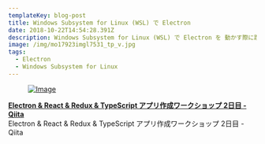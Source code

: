 ```yaml
---
templateKey: blog-post
title: Windows Subsystem for Linux (WSL) で Electron
date: 2018-10-22T14:54:28.391Z
description: Windows Subsystem for Linux (WSL) で Electron を 動かす際に躓いた点をメモ
image: /img/mo17923imgl7531_tp_v.jpg
tags:
  - Electron
  - Windows Subsystem for Linux
---
```

<div class="box"> <article class="media"> <div class="media-left"> <a href="https://qiita.com/EBIHARA_kenji/items/e6da1c3d6d16cf07b60a" target="_blank"> <figure class="image is-128x128"> <img src="http://capture.heartrails.com/120x120/shorten?https://qiita.com/EBIHARA_kenji/items/e6da1c3d6d16cf07b60a" alt="Image"> </figure> </a> </div> <div class="media-content"> <div class="content"> <p> <a href="https://qiita.com/EBIHARA_kenji/items/e6da1c3d6d16cf07b60a" target="_blank"><strong>Electron & React & Redux & TypeScript アプリ作成ワークショップ 2日目 - Qiita</strong></a> <a href="http://b.hatena.ne.jp/entry/https://qiita.com/EBIHARA_kenji/items/e6da1c3d6d16cf07b60a" target="_blank"><img border="0" src="http://b.hatena.ne.jp/entry/image/https://qiita.com/EBIHARA_kenji/items/e6da1c3d6d16cf07b60a" border="0" alt="" /></a> <br> Electron &amp; React &amp; Redux &amp; TypeScript アプリ作成ワークショップ 2日目 - Qiita </p> </div> </div> </article> </div>	
